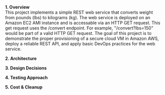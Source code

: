 **1. Overview** <br>
This project implements a simple REST web service that converts weight from pounds (lbs) to kilograms (kg). The web service is deployed on an Amazon EC2 AMI instance and is accessable via an HTTP GET request. This get request uses the /convert endpoint. For example, "/convert?lbs=150" would be part of a valid HTTP GET request. The goal of this project is to demonstrate the proper provisioning of a secure cloud VM in Amazon AWS, deploy a reliable REST API, and apply basic DevOps practices for the web service. 

**2. Architecture** <br>


**3. Design Decisions** <br>


**4. Testing Approach** <br>


**5. Cost & Cleanup** <br>

